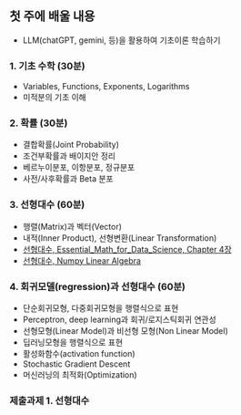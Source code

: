 ## 첫 주에 배울 내용
- LLM(chatGPT, gemini, 등)을 활용하여 기초이론 학습하기
  
### 1. 기초 수학 (30분)
- Variables, Functions, Exponents, Logarithms
- 미적분의 기초 이해
  
### 2. 확률 (30분)
- 결합확률(Joint Probability)
- 조건부확률과 배이지안 정리
- 베르누이분포, 이항분포, 정규분포
- 사전/사후확률과 Beta 분포

### 3. 선형대수 (60분)
- 행렬(Matrix)과 벡터(Vector)
- 내적(Inner Product), 선형변환(Linear Transformation)
- [선형대수, Essential_Math_for_Data_Science, Chapter 4장](http://103.203.175.90:81/fdScript/RootOfEBooks/E%20Book%20collection%20-%202024%20-%20F/CSE%20%20IT%20AIDS%20ML/Essential_Math_for_Data_Science_Take_Control_of_Your_Data_with_Fundamental.pdf)
- [선형대수, Numpy Linear Algebra](https://numpy.org/numpy-tutorials/content/tutorial-svd.html)

### 4. 회귀모델(regression)과 선형대수 (60분)
- 단순회귀모형, 다중회귀모형을 행렬식으로 표현
- Perceptron, deep learning과 회귀/로지스틱회귀 연관성
- 선형모형(Linear Model)과 비선형 모형(Non Linear Model)
- 딥러닝모형을 행렬식으로 표현
- 활성화함수(activation function)
- Stochastic Gradient Descent
- 머신러닝의 최적화(Optimization)

### 제출과제 1. 선형대수
